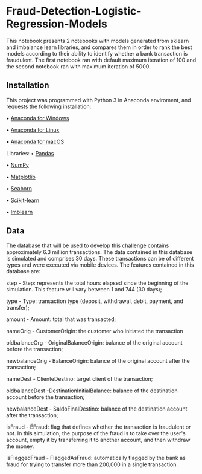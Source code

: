 # Fraud-Detection-Logistic-Regression-Models
This notebook presents 2 notebooks with models generated from sklearn and imbalance learn libraries, and compares them in order to rank the best models according to their ability to identify whether a bank transaction is fraudulent. The first notebook ran with default maximum iteration of 100 and the second notebook ran with maximum iteration of 5000.

## Installation
This project was programmed with Python 3 in Anaconda enviroment, and requests the following installation:

  • [Anaconda for Windows](https://docs.anaconda.com/anaconda/install/windows/)
  
  • [Anaconda for Linux](https://docs.anaconda.com/anaconda/install/linux/)
  
  • [Anaconda for macOS](https://docs.anaconda.com/anaconda/install/mac-os/)
  
Libraries:
  • [Pandas](https://pandas.pydata.org/docs/getting_started/install.html)
  
  • [NumPy](https://numpy.org/install/)
  
  • [Matplotlib](https://matplotlib.org/stable/users/installing/index.html)
  
  • [Seaborn](https://seaborn.pydata.org/installing.html)
  
  • [Scikit-learn](https://scikit-learn.org/stable/install.html)
  
  • [Imblearn](https://imbalanced-learn.org/stable/install.html)

## Data
The database that will be used to develop this challenge contains approximately 6.3 million transactions. The data contained in this database is simulated and comprises 30 days. These transactions can be of different types and were executed via mobile devices. The features contained in this database are:

step - Step: represents the total hours elapsed since the beginning of the simulation. This feature will vary between 1 and 744 (30 days);

type - Type: transaction type (deposit, withdrawal, debit, payment, and transfer);

amount - Amount: total that was transacted;

nameOrig - CustomerOrigin: the customer who initiated the transaction

oldbalanceOrg - OriginalBalanceOrigin: balance of the original account before the transaction;

newbalanceOrig - BalanceOrigin: balance of the original account after the transaction;

nameDest - ClienteDestino: target client of the transaction;

oldbalanceDest -DestinationInitialBalance: balance of the destination account before the transaction;

newbalanceDest - SaldoFinalDestino: balance of the destination account after the transaction;

isFraud - ÉFraud: flag that defines whether the transaction is fraudulent or not. In this simulation, the purpose of the fraud is to take over the user's account, empty it by transferring it to another account, and then withdraw the money.

isFlaggedFraud - FlaggedAsFraud: automatically flagged by the bank as fraud for trying to transfer more than 200,000 in a single transaction.
